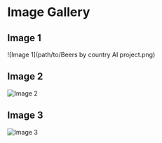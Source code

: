 # Image Gallery

## Image 1
![Image 1](path/to/Beers by country AI project.png)

## Image 2
![Image 2](path/to/image2.png)

## Image 3
![Image 3](path/to/image3.png)

